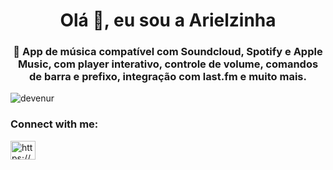 <h1 align="center">Olá 👋, eu sou a Arielzinha</h1>
<h3 align="center">🎸 App de música compatível com Soundcloud, Spotify e Apple Music, com player interativo, controle de volume, comandos de barra e prefixo, integração com last.fm e muito mais.</h3>

<p align="left"> <img src="https://komarev.com/ghpvc/?username=devenur&label=Profile%20views&color=ff0000&style=flat" alt="devenur" /> </p>

<h3 align="left">Connect with me:</h3>
<p align="left">
<a href="https://discord.gg/https://discord.com/invite/CmHmYBkNg3" target="blank"><img align="center" src="https://raw.githubusercontent.com/rahuldkjain/github-profile-readme-generator/master/src/images/icons/Social/discord.svg" alt="https://discord.com/invite/CmHmYBkNg3" height="30" width="40" /></a>
</p>
